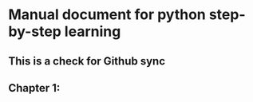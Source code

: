 
# Manual document for python step-by-step learning

## This is a check for Github sync

## Chapter 1: 